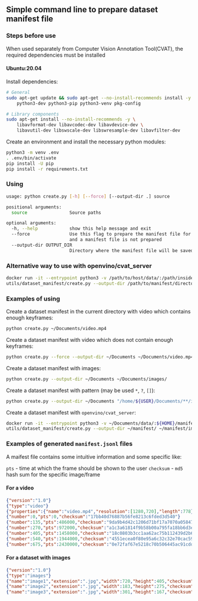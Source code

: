 ## Simple command line to prepare dataset manifest file

### Steps before use

When used separately from Computer Vision Annotation Tool(CVAT), the required dependencies must be installed

#### Ubuntu:20.04

Install dependencies:

```bash
# General
sudo apt-get update && sudo apt-get --no-install-recommends install -y \
    python3-dev python3-pip python3-venv pkg-config
```

```bash
# Library components
sudo apt-get install --no-install-recommends -y \
    libavformat-dev libavcodec-dev libavdevice-dev \
    libavutil-dev libswscale-dev libswresample-dev libavfilter-dev
```

Create an environment and install the necessary python modules:

```bash
python3 -m venv .env
. .env/bin/activate
pip install -U pip
pip install -r requirements.txt
```

### Using

```bash
usage: python create.py [-h] [--force] [--output-dir .] source

positional arguments:
  source                Source paths

optional arguments:
  -h, --help            show this help message and exit
  --force               Use this flag to prepare the manifest file for video data if by default the video does not meet the requirements
                        and a manifest file is not prepared
  --output-dir OUTPUT_DIR
                        Directory where the manifest file will be saved
```

### Alternative way to use with openvino/cvat_server

```bash
docker run -it --entrypoint python3 -v /path/to/host/data/:/path/inside/container/:rw openvino/cvat_server
utils/dataset_manifest/create.py --output-dir /path/to/manifest/directory/ /path/to/data/
```

### Examples of using

Create a dataset manifest in the current directory with video which contains enough keyframes:

```bash
python create.py ~/Documents/video.mp4
```

Create a dataset manifest with video which does not contain enough keyframes:

```bash
python create.py --force --output-dir ~/Documents ~/Documents/video.mp4
```

Create a dataset manifest with images:

```bash
python create.py --output-dir ~/Documents ~/Documents/images/
```

Create a dataset manifest with pattern (may be used `*`, `?`, `[]`):

```bash
python create.py --output-dir ~/Documents "/home/${USER}/Documents/**/image*.jpeg"
```

Create a dataset manifest with `openvino/cvat_server`:

```bash
docker run -it --entrypoint python3 -v ~/Documents/data/:${HOME}/manifest/:rw openvino/cvat_server
utils/dataset_manifest/create.py --output-dir ~/manifest/ ~/manifest/images/
```

### Examples of generated `manifest.jsonl` files

A maifest file contains some intuitive information and some specific like:

`pts` - time at which the frame should be shown to the user
`checksum` - `md5` hash sum for the specific image/frame

#### For a video

```json
{"version":"1.0"}
{"type":"video"}
{"properties":{"name":"video.mp4","resolution":[1280,720],"length":778}}
{"number":0,"pts":0,"checksum":"17bb40d76887b56fe8213c6fded3d540"}
{"number":135,"pts":486000,"checksum":"9da9b4d42c1206d71bf17a7070a05847"}
{"number":270,"pts":972000,"checksum":"a1c3a61814f9b58b00a795fa18bb6d3e"}
{"number":405,"pts":1458000,"checksum":"18c0803b3cc1aa62ac75b112439d2b62"}
{"number":540,"pts":1944000,"checksum":"4551ecea0f80e95a6c32c32e70cac59e"}
{"number":675,"pts":2430000,"checksum":"0e72faf67e5218c70b506445ac91cdd7"}
```

#### For a dataset with images

```json
{"version":"1.0"}
{"type":"images"}
{"name":"image1","extension":".jpg","width":720,"height":405,"checksum":"548918ec4b56132a5cff1d4acabe9947"}
{"name":"image2","extension":".jpg","width":183,"height":275,"checksum":"4b4eefd03cc6a45c1c068b98477fb639"}
{"name":"image3","extension":".jpg","width":301,"height":167,"checksum":"0e454a6f4a13d56c82890c98be063663"}
```
